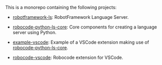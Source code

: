 This is a monorepo containing the following projects:

* [robotframework-ls](robotframework-ls): RobotFramework Language Server.

* [robocode-python-ls-core](robocode-python-ls-core): Core components for creating a language server using Python.

* [example-vscode](example-vscode): Example of a VSCode extension making use of [robocode-python-ls-core](robocode-python-ls-core).
 
* [robocode-vscode](robocode-vscode): Robocode extension for VSCode.
